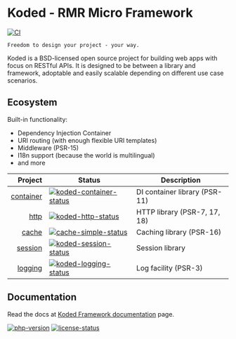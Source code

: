 Koded - RMR Micro Framework
===========================

[![CI](https://github.com/kodeart/koded/actions/workflows/ci.yml/badge.svg)](https://github.com/kodeart/koded/actions/workflows/ci.yml)


    Freedom to design your project - your way.

Koded is a BSD-licensed open source project for building web apps with focus on RESTful APIs.
It is designed to be between a library and framework, adoptable and easily scalable
depending on different use case scenarios.


Ecosystem
---------

Built-in functionality:

- Dependency Injection Container
- URI routing (with enough flexible URI templates)
- Middleware (PSR-15)
- I18n support (because the world is multilingual)
- and more

| Project                      | Status | Description
|-----------------------------:|--------|---------------------------------------------|
| [container][koded-container] | [![koded-container-status]][koded-container-package] | DI container library (PSR-11)
| [http][koded-http]           | [![koded-http-status]][koded-http-package]           | HTTP library (PSR-7, 17, 18)
| [cache][cache-simple]        | [![cache-simple-status]][cache-simple-package]       | Caching library (PSR-16)
| [session][koded-session]     | [![koded-session-status]][koded-session-package]     | Session library
| [logging][koded-logging]     | [![koded-logging-status]][koded-logging-package]     | Log facility (PSR-3)


Documentation
-------------

Read the docs at [Koded Framework documentation][docs] page.

[![php-version]][php-link] [![license-status]][license-link]

[docs]: https://koded.github.io/

[php-version]: https://img.shields.io/badge/php-%3E%3D%208.0-8892BF.svg
[php-link]: https://php.net/
[license-status]: https://img.shields.io/badge/License-BSD%203--Clause-blue.svg
[license-link]: https://github.com/kodeart/koded/LICENSE

[koded-container]: https://github.com/kodedphp/container
[koded-container-status]: https://img.shields.io/packagist/v/koded/container.svg
[koded-container-package]: https://packagist.org/packages/koded/container

[koded-http]: https://github.com/kodedphp/http
[koded-http-status]: https://img.shields.io/packagist/v/koded/http.svg
[koded-http-package]: https://packagist.org/packages/koded/http

[cache-simple]: https://github.com/kodedphp/cache-simple
[cache-simple-status]: https://img.shields.io/packagist/v/koded/cache-simple.svg
[cache-simple-package]: https://packagist.org/packages/koded/simple-cache

[koded-session]: https://github.com/kodedphp/session
[koded-session-status]: https://img.shields.io/packagist/v/koded/session.svg
[koded-session-package]: https://packagist.org/packages/koded/session

[koded-logging]: https://github.com/kodedphp/logging
[koded-logging-status]: https://img.shields.io/packagist/v/koded/logging.svg
[koded-logging-package]: https://packagist.org/packages/koded/logging

